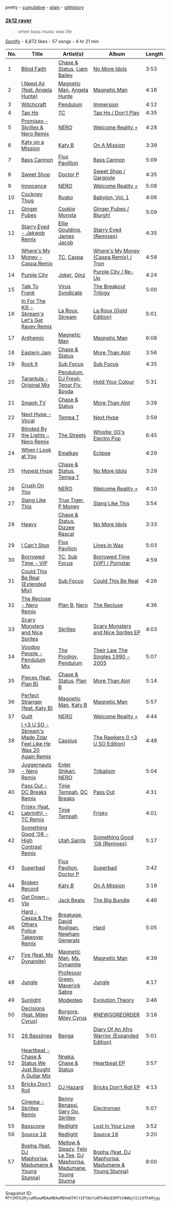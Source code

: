 pretty - [cumulative](/playlists/cumulative/37i9dQZF1DXbLuQOEJ7Qn4.md) - [plain](/playlists/plain/37i9dQZF1DXbLuQOEJ7Qn4) - [githistory](https://github.githistory.xyz/mackorone/spotify-playlist-archive/blob/main/playlists/plain/37i9dQZF1DXbLuQOEJ7Qn4)

### [2k12 raver](https://open.spotify.com/playlist/37i9dQZF1DXbLuQOEJ7Qn4)

> when bass music was life

[Spotify](https://open.spotify.com/user/spotify) - 4,872 likes - 57 songs - 4 hr 21 min

| No. | Title | Artist(s) | Album | Length |
|---|---|---|---|---|
| 1 | [Blind Faith](https://open.spotify.com/track/04OxTCLGgDKfO0MMA2lcxv) | [Chase & Status](https://open.spotify.com/artist/3jNkaOXasoc7RsxdchvEVq), [Liam Bailey](https://open.spotify.com/artist/022EiWsch2zvty0qBUksDO) | [No More Idols](https://open.spotify.com/album/245j9BaZFuEso2vfLRVnQr) | 3:53 |
| 2 | [I Need Air \(feat\. Angela Hunte\)](https://open.spotify.com/track/5je1EimWTwYw2p8XVym99q) | [Magnetic Man](https://open.spotify.com/artist/40ttEBZPhAHbXH6aUg4GkL), [Angela Hunte](https://open.spotify.com/artist/7rEqtNYXSDePQHdZNiLN6L) | [Magnetic Man](https://open.spotify.com/album/1xlyG4VH7qEx1tNVXDtcmr) | 4:16 |
| 3 | [Witchcraft](https://open.spotify.com/track/4Y2glvLjQGOb4dXnwm1hQf) | [Pendulum](https://open.spotify.com/artist/7MqnCTCAX6SsIYYdJCQj9B) | [Immersion](https://open.spotify.com/album/3XtEGVx9uh7J46nBzEc1VS) | 4:12 |
| 4 | [Tap Ho](https://open.spotify.com/track/28GuES6B6nq33i7GcU3IhU) | [TC](https://open.spotify.com/artist/6b1Reb7bhjdXtkR7wUYW61) | [Tap Ho / Don't Play](https://open.spotify.com/album/60VDmIBeYmGlLP2VocOdiD) | 4:35 |
| 5 | [Promises \- Skrillex & Nero Remix](https://open.spotify.com/track/7569Hbv0FUS7vjkdGvdgeZ) | [NERO](https://open.spotify.com/artist/4uRYpUQZrNrY5t8tAv3XrD) | [Welcome Reality +](https://open.spotify.com/album/1hMXqmEdtxYenRDVm4hEgu) | 4:28 |
| 6 | [Katy on a Mission](https://open.spotify.com/track/47uhrF6IvyE2eUyyfLAEzf) | [Katy B](https://open.spotify.com/artist/5EUdiv20t58GCS09VMKk7M) | [On A Mission](https://open.spotify.com/album/6KV9kNSuC1mmzrXKx6p6vV) | 3:39 |
| 7 | [Bass Cannon](https://open.spotify.com/track/4u3a1nylBxY8siO7Os4t22) | [Flux Pavillion](https://open.spotify.com/artist/0z9vD9DKvwTGRPEQ4JZID7) | [Bass Cannon](https://open.spotify.com/album/2cmBRFSeVDZVTSPyQG9AoF) | 5:09 |
| 8 | [Sweet Shop](https://open.spotify.com/track/295nnPutAyvfXpVsfwJbga) | [Doctor P](https://open.spotify.com/artist/0tgjwsn1Lpjj8kKEvWm0KQ) | [Sweet Shop / Gargoyle](https://open.spotify.com/album/0h4Tv7D0UWZzVtDPytqPvq) | 4:35 |
| 9 | [Innocence](https://open.spotify.com/track/31BPnapcrlqpPxMx2GRabp) | [NERO](https://open.spotify.com/artist/4uRYpUQZrNrY5t8tAv3XrD) | [Welcome Reality +](https://open.spotify.com/album/1hMXqmEdtxYenRDVm4hEgu) | 5:08 |
| 10 | [Cockney Thug](https://open.spotify.com/track/5hHSZZuCCuBlY5eZoNubHq) | [Rusko](https://open.spotify.com/artist/4BTcOR2hEQZQQL5AMo5u10) | [Babylon, Vol\. 1](https://open.spotify.com/album/2CNQ67P0mbL0ZECsESspO3) | 4:06 |
| 11 | [Ginger Pubes](https://open.spotify.com/track/2s0xboyJ9qfdUQVS3ZcY8B) | [Cookie Monsta](https://open.spotify.com/artist/2uGNBmaWvxF6HAcWuhK7OP) | [Ginger Pubes / Blurgh!](https://open.spotify.com/album/4n7w7SRIJxV6oKySEmaAlK) | 5:09 |
| 12 | [Starry Eyed \- Jakwob Remix](https://open.spotify.com/track/4ZIm2UpFU9vP3LURrjOMwL) | [Ellie Goulding](https://open.spotify.com/artist/0X2BH1fck6amBIoJhDVmmJ), [James Jacob](https://open.spotify.com/artist/6zREiaEjYXtcirqnoxXs71) | [Starry Eyed \(Remixes\)](https://open.spotify.com/album/1ytQtvRshj5i8NFNH8Tse9) | 4:35 |
| 13 | [Where's My Money \- Caspa Remix](https://open.spotify.com/track/3p3LVZ7hDnIaiIMVXpBOp1) | [TC](https://open.spotify.com/artist/6b1Reb7bhjdXtkR7wUYW61), [Caspa](https://open.spotify.com/artist/4nMuaJ4kBLDJCRBizNESI6) | [Where's My Money \(Caspa Remix\) / Tron](https://open.spotify.com/album/0og95zcha0fmiJCMgTfjAV) | 4:58 |
| 14 | [Purple City](https://open.spotify.com/track/07OgaXz5dFCeLIVvPpZs7M) | [Joker](https://open.spotify.com/artist/6S5jf5noKu0JJjLLVUCZqP), [Ginz](https://open.spotify.com/artist/64QoeJG6EusbNsBxzkqoOv) | [Purple City / Re\-Up](https://open.spotify.com/album/4sgN1XtBJLaE06fcqo5SoV) | 4:24 |
| 15 | [Talk To Frank](https://open.spotify.com/track/1xdFikiMqVodcpMlPHShjv) | [Virus Syndicate](https://open.spotify.com/artist/0NV5eY4Jzg4ldg2ikGnV4n) | [The Breakout Trilogy](https://open.spotify.com/album/5TlGaV04CYkDDkIhL95OZR) | 5:00 |
| 16 | [In For The Kill \- Skream's Let's Get Ravey Remix](https://open.spotify.com/track/46SNlNPyoPOF19hGF4dbBD) | [La Roux](https://open.spotify.com/artist/3K2zB87GZv1krx031en5VA), [Skream](https://open.spotify.com/artist/2jbP92oFLWqPqogflK1wlW) | [La Roux \(Gold Edition\)](https://open.spotify.com/album/6WGLFg9lQO6ytwJfIflCQA) | 5:01 |
| 17 | [Anthemic](https://open.spotify.com/track/3wuXZJiYwyp5LiKK70pYru) | [Magnetic Man](https://open.spotify.com/artist/40ttEBZPhAHbXH6aUg4GkL) | [Magnetic Man](https://open.spotify.com/album/1xlyG4VH7qEx1tNVXDtcmr) | 6:08 |
| 18 | [Eastern Jam](https://open.spotify.com/track/4WygV70LzaCA8FgOcpN1w4) | [Chase & Status](https://open.spotify.com/artist/3jNkaOXasoc7RsxdchvEVq) | [More Than Alot](https://open.spotify.com/album/3ilT1S2FeNalS9JXwzlmx9) | 3:56 |
| 19 | [Rock It](https://open.spotify.com/track/69PmbaybVYoxErPtJ5v7Th) | [Sub Focus](https://open.spotify.com/artist/0QaSiI5TLA4N7mcsdxShDO) | [Sub Focus](https://open.spotify.com/album/1puaRzEhhLvXP17jUEGWb3) | 4:35 |
| 20 | [Tarantula \- Original Mix](https://open.spotify.com/track/0G7qyvqwjfMdHZn4RwiAdf) | [Pendulum](https://open.spotify.com/artist/7MqnCTCAX6SsIYYdJCQj9B), [DJ Fresh](https://open.spotify.com/artist/6r20qOqY7qDWI0PPTxVMlC), [Tenor Fly](https://open.spotify.com/artist/37uswdRBtJ0qyXas292Uo0), [$pyda](https://open.spotify.com/artist/3lrS8wukrwOHr2FkTDY7zS) | [Hold Your Colour](https://open.spotify.com/album/5wHNla8BT8KcqMhAbvqoPU) | 5:31 |
| 21 | [Smash TV](https://open.spotify.com/track/5jkcQdiMVvSpEzkyjjVQIm) | [Chase & Status](https://open.spotify.com/artist/3jNkaOXasoc7RsxdchvEVq) | [More Than Alot](https://open.spotify.com/album/3ilT1S2FeNalS9JXwzlmx9) | 3:39 |
| 22 | [Next Hype \- Vocal](https://open.spotify.com/track/545wdZdz8ZtOxoW2qXL7sl) | [Tempa T](https://open.spotify.com/artist/5itdSz26wZC57bo3dhQTPq) | [Next Hype](https://open.spotify.com/album/6ByhCiFhYPN67Mc1c5I0hA) | 3:59 |
| 23 | [Blinded By the Lights \- Nero Remix](https://open.spotify.com/track/5tauvPEvGX5Zu3hWtakFGs) | [The Streets](https://open.spotify.com/artist/4GvOygVQquMaPm8oAc0vXi) | [Whistle: 00's Electro Pop](https://open.spotify.com/album/1PL3vo4vKeE75Ho50RoOR1) | 6:45 |
| 24 | [When I Look at You](https://open.spotify.com/track/2EOBhbkTvO6QEAg51V0ncu) | [Emalkay](https://open.spotify.com/artist/1P6WOOkGjqDnfIitbKYb9w) | [Eclipse](https://open.spotify.com/album/3AE0ng1EOfc5Mnkw61qhuZ) | 4:29 |
| 25 | [Hypest Hype](https://open.spotify.com/track/5BGTfgBLQAhfFXIGSFsFz5) | [Chase & Status](https://open.spotify.com/artist/3jNkaOXasoc7RsxdchvEVq), [Tempa T](https://open.spotify.com/artist/5itdSz26wZC57bo3dhQTPq) | [No More Idols](https://open.spotify.com/album/245j9BaZFuEso2vfLRVnQr) | 3:29 |
| 26 | [Crush On You](https://open.spotify.com/track/6NJNZKFys2ypAG7L0XKaeT) | [NERO](https://open.spotify.com/artist/4uRYpUQZrNrY5t8tAv3XrD) | [Welcome Reality +](https://open.spotify.com/album/1hMXqmEdtxYenRDVm4hEgu) | 4:10 |
| 27 | [Slang Like This](https://open.spotify.com/track/2ce4CSWjJh6Dlc9he1gRSb) | [True Tiger](https://open.spotify.com/artist/72CJu74on68a9sLgD0vj2O), [P Money](https://open.spotify.com/artist/6WjX4pepHwXa85B9KMk0PY) | [Slang Like This](https://open.spotify.com/album/1EphozsOTPq5pqRhr4jOvp) | 3:54 |
| 28 | [Heavy](https://open.spotify.com/track/2tRgSZG1RFINaXwueoBAtE) | [Chase & Status](https://open.spotify.com/artist/3jNkaOXasoc7RsxdchvEVq), [Dizzee Rascal](https://open.spotify.com/artist/0gusqTJKxtU1UTmNRMHZcv) | [No More Idols](https://open.spotify.com/album/245j9BaZFuEso2vfLRVnQr) | 3:33 |
| 29 | [I Can't Stop](https://open.spotify.com/track/03EuhmMsEHVFI9ytainStU) | [Flux Pavilion](https://open.spotify.com/artist/7muzHifhMdnfN1xncRLOqk) | [Lines in Wax](https://open.spotify.com/album/4nr0xtBBSdHcnaq3iSqEIr) | 5:03 |
| 30 | [Borrowed Time \- VIP](https://open.spotify.com/track/1Vipxiv4wO9SJz5e3K3sXx) | [TC](https://open.spotify.com/artist/6b1Reb7bhjdXtkR7wUYW61), [Sub Focus](https://open.spotify.com/artist/0QaSiI5TLA4N7mcsdxShDO) | [Borrowed Time \(VIP\) / Pornstar](https://open.spotify.com/album/4mZCzGEz2Y7tAn4cNbi1T1) | 4:59 |
| 31 | [Could This Be Real \(Extended Mix\)](https://open.spotify.com/track/5klQNwm8fCDGGBJwESWFT5) | [Sub Focus](https://open.spotify.com/artist/0QaSiI5TLA4N7mcsdxShDO) | [Could This Be Real](https://open.spotify.com/album/6Qj13zWjyAa7AvKEpWMf6S) | 4:26 |
| 32 | [The Recluse \- Nero Remix](https://open.spotify.com/track/29Gx4nPeVam4kF3VEHQZS3) | [Plan B](https://open.spotify.com/artist/7qlh1IM1XMeQXA9ukp59au), [Nero](https://open.spotify.com/artist/755YZ2K5SmKoIiwU78GlJ3) | [The Recluse](https://open.spotify.com/album/4DNe1OwgOjZWdqPOK1D3NU) | 4:36 |
| 33 | [Scary Monsters and Nice Sprites](https://open.spotify.com/track/4rwpZEcnalkuhPyGkEdhu0) | [Skrillex](https://open.spotify.com/artist/5he5w2lnU9x7JFhnwcekXX) | [Scary Monsters and Nice Sprites EP](https://open.spotify.com/album/35tQBmq1RblVUzAvfsw5uO) | 4:03 |
| 34 | [Voodoo People \- Pendulum Mix](https://open.spotify.com/track/7C0PzxbsQx59DgGVRsquwJ) | [The Prodigy](https://open.spotify.com/artist/4k1ELeJKT1ISyDv8JivPpB), [Pendulum](https://open.spotify.com/artist/7MqnCTCAX6SsIYYdJCQj9B) | [Their Law The Singles 1990 \- 2005](https://open.spotify.com/album/0aZZ90ZakcGFzFiBMKHrCy) | 5:07 |
| 35 | [Pieces \(feat\. Plan B\)](https://open.spotify.com/track/7hXRzp4zdnZGeBuKmbD8ki) | [Chase & Status](https://open.spotify.com/artist/3jNkaOXasoc7RsxdchvEVq), [Plan B](https://open.spotify.com/artist/7qlh1IM1XMeQXA9ukp59au) | [More Than Alot](https://open.spotify.com/album/3ilT1S2FeNalS9JXwzlmx9) | 5:14 |
| 36 | [Perfect Stranger \(feat\. Katy B\)](https://open.spotify.com/track/45pKLqudtUxyytI3xPBap7) | [Magnetic Man](https://open.spotify.com/artist/40ttEBZPhAHbXH6aUg4GkL), [Katy B](https://open.spotify.com/artist/5EUdiv20t58GCS09VMKk7M) | [Magnetic Man](https://open.spotify.com/album/1xlyG4VH7qEx1tNVXDtcmr) | 5:57 |
| 37 | [Guilt](https://open.spotify.com/track/4TYywuf1tdUdbEuDI1nqsg) | [NERO](https://open.spotify.com/artist/4uRYpUQZrNrY5t8tAv3XrD) | [Welcome Reality +](https://open.spotify.com/album/1hMXqmEdtxYenRDVm4hEgu) | 4:44 |
| 38 | [I <3 U SO \- Skream's Made Zdar Feel Like He Was 20 Again Remix](https://open.spotify.com/track/4vSsMRGjCez8mriReBzGD1) | [Cassius](https://open.spotify.com/artist/4sf3QZW8a3xZ14IGsOAzoy) | [The Rawkers \(I <3 U SO Edition\)](https://open.spotify.com/album/73puEbxrgGI8vbRtA6E6pZ) | 4:48 |
| 39 | [Juggernauts \- Nero Remix](https://open.spotify.com/track/7MBsN5i6NdQNYTHCoNEjvc) | [Enter Shikari](https://open.spotify.com/artist/31jvzuB4ikftPQZJwrYfCF), [NERO](https://open.spotify.com/artist/4uRYpUQZrNrY5t8tAv3XrD) | [Tribalism](https://open.spotify.com/album/4hWpp6cZhBlGnjXJ2BrEgM) | 5:04 |
| 40 | [Pass Out \- DC Breaks Remix](https://open.spotify.com/track/4Rbkdk3fEtxHPoOS4e52S4) | [Tinie Tempah](https://open.spotify.com/artist/0Tob4H0FLtEONHU1MjpUEp), [DC Breaks](https://open.spotify.com/artist/4D5VLxuFvZ058Z5S8YmE47) | [Pass Out](https://open.spotify.com/album/7xvhGzPH6QHexG740g9iLe) | 4:31 |
| 41 | [Frisky \(feat\. Labrinth\) \- TC Remix](https://open.spotify.com/track/5XVrGQyE6pYEZmVyPqiDHO) | [Tinie Tempah](https://open.spotify.com/artist/0Tob4H0FLtEONHU1MjpUEp) | [Frisky](https://open.spotify.com/album/22d8wD00z2me9Ike0YmJYs) | 4:01 |
| 42 | [Something Good '08 \- High Contrast Remix](https://open.spotify.com/track/4U1gUAmqP8KcZAsiNUEg9a) | [Utah Saints](https://open.spotify.com/artist/2KB6LGMBaOYYYdvvgyptFH) | [Something Good '08 \(Remixes\)](https://open.spotify.com/album/4angTz6gHKqltiarHMpGpN) | 5:17 |
| 43 | [Superbad](https://open.spotify.com/track/3LK9g77hd41jzbGh1Etj44) | [Flux Pavilion](https://open.spotify.com/artist/7muzHifhMdnfN1xncRLOqk), [Doctor P](https://open.spotify.com/artist/0tgjwsn1Lpjj8kKEvWm0KQ) | [Superbad](https://open.spotify.com/album/2uRfUkQA3RfQ3BxqDZvhwt) | 3:42 |
| 44 | [Broken Record](https://open.spotify.com/track/7khKq9imin7Z4SWNcacxvR) | [Katy B](https://open.spotify.com/artist/5EUdiv20t58GCS09VMKk7M) | [On A Mission](https://open.spotify.com/album/6KV9kNSuC1mmzrXKx6p6vV) | 3:18 |
| 45 | [Get Down \- Vip](https://open.spotify.com/track/1nv3meN1rqF7JM2GtUHaaw) | [Jack Beats](https://open.spotify.com/artist/5dUIQXIt7WeBKpETFZyTFW) | [The Big Bundle](https://open.spotify.com/album/0jdoD5tlw6hevMrdiDgPc1) | 4:46 |
| 46 | [Hard \- Caspa & The Others Police Takeover Remix](https://open.spotify.com/track/13KiwHRxAzZRf3DfLXrMVx) | [Breakage](https://open.spotify.com/artist/68Wb5Pcy71lLaKdIB6cBA5), [David Rodigan](https://open.spotify.com/artist/3Ecj5Hl1oHo9V7XKXdursh), [Newham Generals](https://open.spotify.com/artist/4uvxuGejwpYNsKHUkNNtc7) | [Hard](https://open.spotify.com/album/6rMGF4B3a2YAMn3TrLlWoH) | 5:05 |
| 47 | [Fire \(feat\. Ms Dynamite\)](https://open.spotify.com/track/0ECBHbZZgrzTt1SRCQixN4) | [Magnetic Man](https://open.spotify.com/artist/40ttEBZPhAHbXH6aUg4GkL), [Ms\. Dynamite](https://open.spotify.com/artist/42qLC3FgtazA9AvaIoiP62) | [Magnetic Man](https://open.spotify.com/album/1xlyG4VH7qEx1tNVXDtcmr) | 4:39 |
| 48 | [Jungle](https://open.spotify.com/track/2TYdbwIwRArr13oxJ7Uc47) | [Professor Green](https://open.spotify.com/artist/0oJM3iJjMdzgsd4z5VHQvw), [Maverick Sabre](https://open.spotify.com/artist/0ukgrNYk51TkMQr0f2Br4Q) | [Jungle](https://open.spotify.com/album/2b3M4j7XZCH9HjhzyAmr7L) | 4:17 |
| 49 | [Sunlight](https://open.spotify.com/track/0Ix7doBgImhoWJfDnwezP1) | [Modestep](https://open.spotify.com/artist/5zYJziKktyqWwmoAWXrShP) | [Evolution Theory](https://open.spotify.com/album/5WahIyl6daGLtfLn8AIJjR) | 3:46 |
| 50 | [Decisions \(feat\. Miley Cyrus\)](https://open.spotify.com/track/0rch4LXVKv8auzUU8TQh4x) | [Borgore](https://open.spotify.com/artist/7u160I5qtBYZTQMLEIJmyz), [Miley Cyrus](https://open.spotify.com/artist/5YGY8feqx7naU7z4HrwZM6) | [\#NEWGOREORDER](https://open.spotify.com/album/0RqroVfwQenrkm0aG3Xggu) | 3:18 |
| 51 | [26 Basslines](https://open.spotify.com/track/1oyc8GS43HQ0SDunBMn9Bd) | [Benga](https://open.spotify.com/artist/6lyYDuLxgcxPLH5RjUPH5p) | [Diary Of An Afro Warrior \(Expanded Edition\)](https://open.spotify.com/album/1Kl9PK9QiRu95xERylVZ7K) | 5:01 |
| 52 | [Heartbeat \- Chase & Status We Just Bought A Guitar Mix](https://open.spotify.com/track/5qPmR4nG3nNAECAN5JxrEV) | [Nneka](https://open.spotify.com/artist/0VX4MyYhvKRtU1AZUVGLUZ), [Chase & Status](https://open.spotify.com/artist/3jNkaOXasoc7RsxdchvEVq) | [Heartbeat EP](https://open.spotify.com/album/7cFT0IlqXCMqkjYi7iL5Jf) | 3:57 |
| 53 | [Bricks Don't Roll](https://open.spotify.com/track/1SBs5cEBLhTugiSHko2qx4) | [DJ Hazard](https://open.spotify.com/artist/04rhebO91K6xoiXE0XuDkh) | [Bricks Don't Roll EP](https://open.spotify.com/album/0SbH0tpWimrsP1q4mJLEIS) | 4:13 |
| 54 | [Cinema \- Skrillex Remix](https://open.spotify.com/track/02FuO3zDHGFAz0yP7HHGvy) | [Benny Benassi](https://open.spotify.com/artist/4Ws2otunReOa6BbwxxpCt6), [Gary Go](https://open.spotify.com/artist/6beTArFVpUujvkHi9FVPqs), [Skrillex](https://open.spotify.com/artist/5he5w2lnU9x7JFhnwcekXX) | [Electroman](https://open.spotify.com/album/5miSqsykQPBenTYVCx3uN5) | 5:07 |
| 55 | [Basscone](https://open.spotify.com/track/6LKjMFJakQikJc1nhRsam9) | [Redlight](https://open.spotify.com/artist/4ly0VtIYiDYVA4q6ry0NUk) | [Lost In Your Love](https://open.spotify.com/album/6LFFQHqGu0AhDQNjkCyxpF) | 3:52 |
| 56 | [Source 16](https://open.spotify.com/track/73qzJNohM4C0h02kWMe21B) | [Redlight](https://open.spotify.com/artist/4ly0VtIYiDYVA4q6ry0NUk) | [Source 16](https://open.spotify.com/album/5rvNcDCoS3esebzx8crgZ6) | 3:20 |
| 57 | [Bopha \(feat\. DJ Maphorisa, Madumane & Young Stunna\)](https://open.spotify.com/track/3ODhKM44KPGGaHSXLCgMuk) | [Mellow & Sleazy](https://open.spotify.com/artist/5MJ5f1XKD9yu7aWfG8OGjz), [Felo Le Tee](https://open.spotify.com/artist/6k8odn7NzzTT4K3NBNtsfV), [DJ Maphorisa](https://open.spotify.com/artist/0mMqD2uqwvCjFvlzo6ayGi), [Madumane](https://open.spotify.com/artist/3kyJLSOihpXaaR1NBK42pd), [Young Stunna](https://open.spotify.com/artist/7C9Em0Ta3Fw470hEF0LVrI) | [Bopha \(feat\. DJ Maphorisa, Madumane & Young Stunna\)](https://open.spotify.com/album/6lm0XXJ7My7n0j8tMiWogR) | 8:00 |

Snapshot ID: `MTY2MTk2MjcwMSwwMDAwMDAwMDhmOTRlY2FlNzYzNTk4NzQ1MTViNWQyY2JiOThkMjgy`
